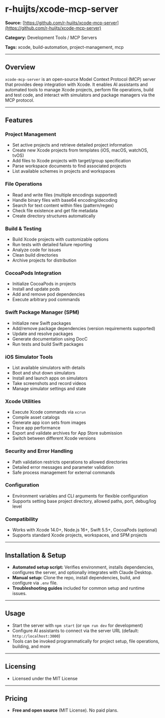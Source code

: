 # r-huijts/xcode-mcp-server

**Source:** [https://github.com/r-huijts/xcode-mcp-server](https://github.com/r-huijts/xcode-mcp-server)

**Category:** Development Tools / MCP Servers

**Tags:** xcode, build-automation, project-management, mcp

---

## Overview

`xcode-mcp-server` is an open-source Model Context Protocol (MCP) server that provides deep integration with Xcode. It enables AI assistants and automated tools to manage Xcode projects, perform file operations, build and test code, and interact with simulators and package managers via the MCP protocol.

---

## Features

### Project Management
- Set active projects and retrieve detailed project information
- Create new Xcode projects from templates (iOS, macOS, watchOS, tvOS)
- Add files to Xcode projects with target/group specification
- Parse workspace documents to find associated projects
- List available schemes in projects and workspaces

### File Operations
- Read and write files (multiple encodings supported)
- Handle binary files with base64 encoding/decoding
- Search for text content within files (pattern/regex)
- Check file existence and get file metadata
- Create directory structures automatically

### Build & Testing
- Build Xcode projects with customizable options
- Run tests with detailed failure reporting
- Analyze code for issues
- Clean build directories
- Archive projects for distribution

### CocoaPods Integration
- Initialize CocoaPods in projects
- Install and update pods
- Add and remove pod dependencies
- Execute arbitrary pod commands

### Swift Package Manager (SPM)
- Initialize new Swift packages
- Add/remove package dependencies (version requirements supported)
- Update and resolve packages
- Generate documentation using DocC
- Run tests and build Swift packages

### iOS Simulator Tools
- List available simulators with details
- Boot and shut down simulators
- Install and launch apps on simulators
- Take screenshots and record videos
- Manage simulator settings and state

### Xcode Utilities
- Execute Xcode commands via `xcrun`
- Compile asset catalogs
- Generate app icon sets from images
- Trace app performance
- Export and validate archives for App Store submission
- Switch between different Xcode versions

### Security and Error Handling
- Path validation restricts operations to allowed directories
- Detailed error messages and parameter validation
- Safe process management for external commands

### Configuration
- Environment variables and CLI arguments for flexible configuration
- Supports setting base project directory, allowed paths, port, debug/log level

### Compatibility
- Works with Xcode 14.0+, Node.js 16+, Swift 5.5+, CocoaPods (optional)
- Supports standard Xcode projects, workspaces, and SPM projects

---

## Installation & Setup

- **Automated setup script:** Verifies environment, installs dependencies, configures the server, and optionally integrates with Claude Desktop.
- **Manual setup:** Clone the repo, install dependencies, build, and configure via `.env` file.
- **Troubleshooting guides** included for common setup and runtime issues.

---

## Usage

- Start the server with `npm start` (or `npm run dev` for development)
- Configure AI assistants to connect via the server URL (default: `http://localhost:3000`)
- Tools can be invoked programmatically for project setup, file operations, building, and more

---

## Licensing

- Licensed under the MIT License

---

## Pricing

- **Free and open source** (MIT License). No paid plans.
